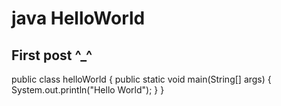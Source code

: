 # java HelloWorld
First post ^_^
------------------------------------------
public class helloWorld {
	public static void main(String[] args) {
		System.out.println("Hello World"); 
	}
}
